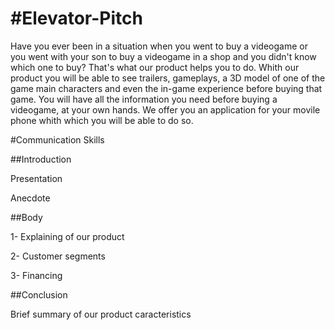 #Elevator-Pitch
=============
Have you ever been in a situation when you went to buy a videogame or you went with your son to buy a videogame in a shop
and you didn't know which one to buy? That's what our product helps you to do. Whith our product you will be able to see trailers, gameplays, a 3D model of one of the game main characters and even the in-game experience before buying that game. You will have all the information you need before buying a videogame, at your own hands. We offer you an application for your movile phone whith which you will be able to do so. 

#Communication Skills

##Introduction

Presentation

Anecdote

##Body

1- Explaining of our product

2- Customer segments

3- Financing 

##Conclusion

Brief summary of our product caracteristics 
